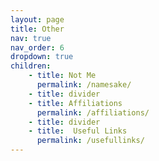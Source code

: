 ```yaml
---
layout: page
title: Other
nav: true
nav_order: 6
dropdown: true
children: 
    - title: Not Me
      permalink: /namesake/
    - title: divider
    - title: Affiliations
      permalink: /affiliations/
    - title: divider
    - title:  Useful Links
      permalink: /usefullinks/
---
```




